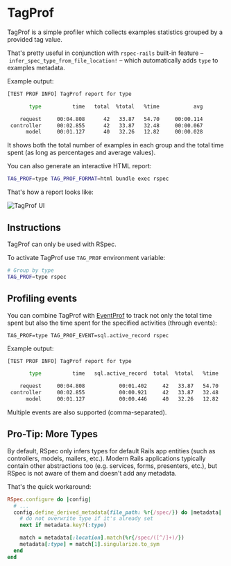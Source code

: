 # TagProf

TagProf is a simple profiler which collects examples statistics grouped by a provided tag value.

That's pretty useful in conjunction with `rspec-rails` built-in feature – `infer_spec_type_from_file_location!` – which automatically adds `type` to examples metadata.

Example output:

```sh
[TEST PROF INFO] TagProf report for type

       type          time   total  %total   %time           avg

    request     00:04.808      42   33.87   54.70     00:00.114
 controller     00:02.855      42   33.87   32.48     00:00.067
      model     00:01.127      40   32.26   12.82     00:00.028
```

It shows both the total number of examples in each group and the total time spent (as long as percentages and average values).

You can also generate an interactive HTML report:

```sh
TAG_PROF=type TAG_PROF_FORMAT=html bundle exec rspec
```

That's how a report looks like:

![TagProf UI](../assets/tag-prof.gif)

## Instructions

TagProf can only be used with RSpec.

To activate TagProf use `TAG_PROF` environment variable:

```sh
# Group by type
TAG_PROF=type rspec
```

## Profiling events

You can combine TagProf with [EventProf](./event_prof.md) to track not only the total time spent but also the time spent for the specified activities (through events):

```
TAG_PROF=type TAG_PROF_EVENT=sql.active_record rspec
```

Example output:

```sh
[TEST PROF INFO] TagProf report for type

       type          time   sql.active_record  total  %total   %time           avg

    request     00:04.808           00:01.402     42   33.87   54.70     00:00.114
 controller     00:02.855           00:00.921     42   33.87   32.48     00:00.067
      model     00:01.127           00:00.446     40   32.26   12.82     00:00.028
```

Multiple events are also supported (comma-separated).

## Pro-Tip: More Types

By default, RSpec only infers types for default Rails app entities (such as controllers, models, mailers, etc.).
Modern Rails applications typically contain other abstractions too (e.g. services, forms, presenters, etc.), but RSpec is not aware of them and doesn't add any metadata.

That's the quick workaround:

```ruby
RSpec.configure do |config|
  # ...
  config.define_derived_metadata(file_path: %r{/spec/}) do |metadata|
    # do not overwrite type if it's already set
    next if metadata.key?(:type)

    match = metadata[:location].match(%r{/spec/([^/]+)/})
    metadata[:type] = match[1].singularize.to_sym
  end
end
```
